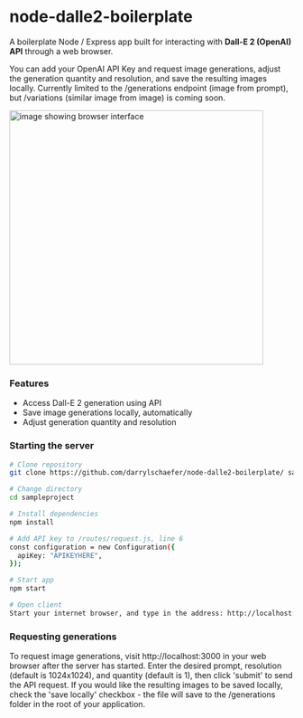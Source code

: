 # node-dalle2-boilerplate

A boilerplate Node / Express app built for interacting with <b>Dall-E 2 (OpenAI) API</b> through a web browser.

You can add your OpenAI API Key and request image generations, adjust the generation quantity and resolution, and save the resulting images locally. Currently limited to the /generations endpoint (image from prompt), but /variations (similar image from image) is coming soon.

<img src="https://user-images.githubusercontent.com/119073511/210887185-202d88f5-f25e-4d91-91b0-cc5f6b3bd1bf.png" width="450" title="image showing browser interface">


<h3>Features</h3>
<ul>
<li>Access Dall-E 2 generation using API</li>
<li>Save image generations locally, automatically</li>
<li>Adjust generation quantity and resolution</li>
</ul>

<h3>Starting the server</h3>

```bash
# Clone repository
git clone https://github.com/darrylschaefer/node-dalle2-boilerplate/ sampleproject

# Change directory
cd sampleproject

# Install dependencies
npm install

# Add API key to /routes/request.js, line 6
const configuration = new Configuration({
  apiKey: "APIKEYHERE",
});

# Start app
npm start

# Open client
Start your internet browser, and type in the address: http://localhost:3000
```

<h3>Requesting generations</h3>

To request image generations, visit http://localhost:3000 in your web browser after the server has started. Enter the desired prompt, resolution (default is 1024x1024), and quantity (default is 1), then click 'submit' to send the API request. If you would like the resulting images to be saved locally, check the 'save locally' checkbox - the file will save to the /generations folder in the root of your application.
